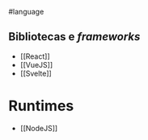 #language 

## Bibliotecas e *frameworks*
- [[React]]
- [[VueJS]]
- [[Svelte]]

# Runtimes
- [[NodeJS]]